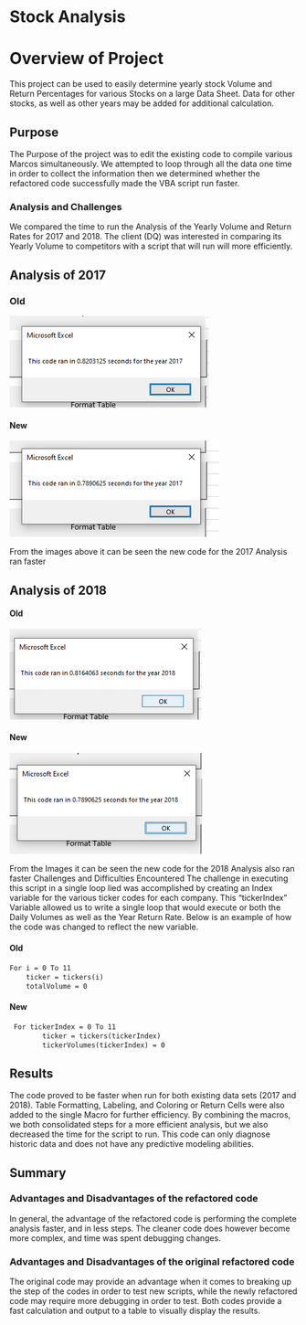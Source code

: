 # Stock Analysis

# Overview of Project
This project can be used to easily determine yearly stock Volume and Return Percentages for various Stocks on a large Data Sheet. Data for other stocks, as well as other years may be added for additional calculation. 
## Purpose
The Purpose of the project was to edit the existing code to compile various Marcos simultaneously. We attempted to loop through all the data one time in order to collect the information then we determined whether the refactored code successfully made the VBA script run faster. 
### Analysis and Challenges
We compared the time to run the Analysis of the Yearly Volume and Return Rates for 2017 and 2018. The client (DQ) was interested in comparing its Yearly Volume to competitors with a script that will run will more efficiently.
## Analysis of 2017
###   Old
  ![](https://github.com/klattig/stock-analysis/blob/main/Resources/2017%20Old%20Code.png)
#### New  
  ![](https://github.com/klattig/stock-analysis/blob/main/Resources/VBA_Challenge_2017.png)
  
From the images above it can be seen the new code for the 2017 Analysis ran faster

## Analysis of 2018
####  Old
   ![](https://github.com/klattig/stock-analysis/blob/main/Resources/2018%20Old%20Code.png)
#### New
  ![](https://github.com/klattig/stock-analysis/blob/main/Resources/VBA_Challenge_2018.png)

From the Images it can be seen the new code for the 2018 Analysis also ran faster
Challenges and Difficulties Encountered
The challenge in executing this script in a single loop lied was accomplished by creating an Index variable for the various ticker codes for each company. This “tickerIndex” Variable allowed us to write a single loop that would execute or both the Daily Volumes as well as the Year Return Rate. Below is an example of how the code was changed to reflect the new variable. 
#### Old
    For i = 0 To 11
        ticker = tickers(i)
        totalVolume = 0
#### New
     For tickerIndex = 0 To 11
            ticker = tickers(tickerIndex)
            tickerVolumes(tickerIndex) = 0
 
## Results
The code proved to be faster when run for both existing data sets (2017 and 2018). Table Formatting, Labeling, and Coloring or Return Cells were also added to the single Macro for further efficiency. By combining the macros, we both consolidated steps for a more efficient analysis, but we also decreased the time for the script to run. This code can only diagnose historic data and does not have any predictive modeling abilities.
## Summary

### Advantages and Disadvantages of the refactored code
In general, the advantage of the refactored code is performing the complete analysis faster, and in less steps. The cleaner code does however become more complex, and time was spent debugging changes. 

### Advantages and Disadvantages of the original refactored code
The original code may provide an advantage when it comes to breaking up the step of the codes in order to test new scripts, while the newly refactored code may require more debugging in order to test.  Both codes provide a fast calculation and output to a table to visually display the results. 

